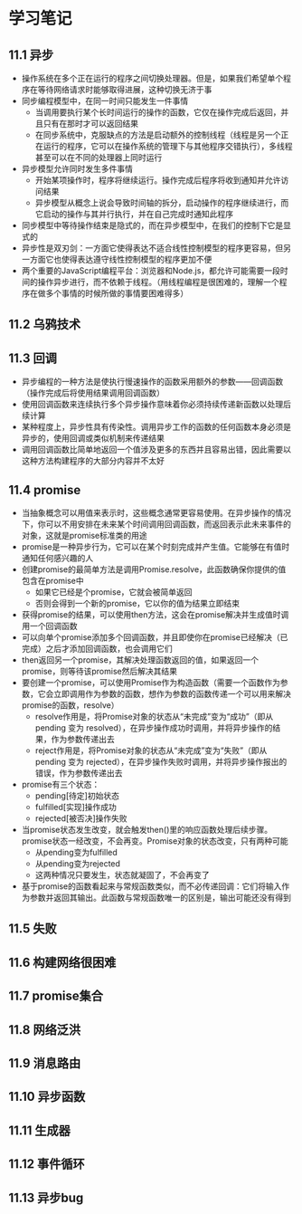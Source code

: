 # 学习笔记

## 11.1 异步

* 操作系统在多个正在运行的程序之间切换处理器。但是，如果我们希望单个程序在等待网络请求时能够取得进展，这种切换无济于事
* 同步编程模型中，在同一时间只能发生一件事情
  * 当调用要执行某个长时间运行的操作的函数，它仅在操作完成后返回，并且只有在那时才可以返回结果
  * 在同步系统中，克服缺点的方法是启动额外的控制线程（线程是另一个正在运行的程序，它可以在操作系统的管理下与其他程序交错执行），多线程甚至可以在不同的处理器上同时运行
* 异步模型允许同时发生多件事情
  * 开始某项操作时，程序将继续运行。操作完成后程序将收到通知并允许访问结果
  * 异步模型从概念上说会导致时间轴的拆分，启动操作的程序继续进行，而它启动的操作与其并行执行，并在自己完成时通知此程序
* 同步模型中等待操作结束是隐式的，而在异步模型中，在我们的控制下它是显式的
* 异步性是双刃剑：一方面它使得表达不适合线性控制模型的程序更容易，但另一方面它也使得表达遵守线性控制模型的程序更加不便
* 两个重要的JavaScript编程平台：浏览器和Node.js，都允许可能需要一段时间的操作异步进行，而不依赖于线程。（用线程编程是很困难的，理解一个程序在做多个事情的时候所做的事情要困难得多）

## 11.2 乌鸦技术

## 11.3 回调

* 异步编程的一种方法是使执行慢速操作的函数采用额外的参数——回调函数（操作完成后将使用结果调用回调函数）
* 使用回调函数来连续执行多个异步操作意味着你必须持续传递新函数以处理后续计算
* 某种程度上，异步性具有传染性。调用异步工作的函数的任何函数本身必须是异步的，使用回调或类似机制来传递结果
* 调用回调函数比简单地返回一个值涉及更多的东西并且容易出错，因此需要以这种方法构建程序的大部分内容并不太好

## 11.4 promise

* 当抽象概念可以用值来表示时，这些概念通常更容易使用。在异步操作的情况下，你可以不用安排在未来某个时间调用回调函数，而返回表示此未来事件的对象，这就是promise标准类的用途
* promise是一种异步行为，它可以在某个时刻完成并产生值。它能够在有值时通知任何感兴趣的人
* 创建promise的最简单方法是调用Promise.resolve，此函数确保你提供的值包含在promise中
  * 如果它已经是个promise，它就会被简单返回
  * 否则会得到一个新的promise，它以你的值为结果立即结束
* 获得promise的结果，可以使用then方法，这会在promise解决并生成值时调用一个回调函数
* 可以向单个promise添加多个回调函数，并且即使你在promise已经解决（已完成）之后才添加回调函数，也会调用它们
* then返回另一个promise，其解决处理函数返回的值，如果返回一个promise，则等待该promise然后解决其结果
* 要创建一个promise，可以使用Promise作为构造函数（需要一个函数作为参数，它会立即调用作为参数的函数，想作为参数的函数传递一个可以用来解决promise的函数，resolve）
  * resolve作用是，将Promise对象的状态从“未完成”变为“成功”（即从 pending 变为 resolved），在异步操作成功时调用，并将异步操作的结果，作为参数传递出去
  * reject作用是，将Promise对象的状态从“未完成”变为“失败”（即从 pending 变为 rejected），在异步操作失败时调用，并将异步操作报出的错误，作为参数传递出去
* promise有三个状态：
  * pending[待定]初始状态
  * fulfilled[实现]操作成功
  * rejected[被否决]操作失败
* 当promise状态发生改变，就会触发then()里的响应函数处理后续步骤。promise状态一经改变，不会再变。Promise对象的状态改变，只有两种可能
  * 从pending变为fulfilled
  * 从pending变为rejected
  * 这两种情况只要发生，状态就凝固了，不会再变了
* 基于promise的函数看起来与常规函数类似，而不必传递回调：它们将输入作为参数并返回其输出。此函数与常规函数唯一的区别是，输出可能还没有得到

## 11.5 失败

## 11.6 构建网络很困难

## 11.7 promise集合

## 11.8 网络泛洪

## 11.9 消息路由

## 11.10 异步函数

## 11.11 生成器

## 11.12 事件循环

## 11.13 异步bug
